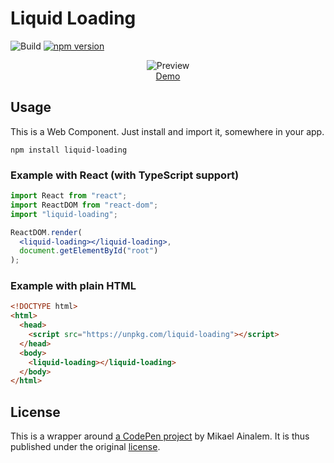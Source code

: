 # Liquid Loading

![Build](https://github.com/erikhofer/liquid-loading/workflows/Build/badge.svg) [![npm version](https://badge.fury.io/js/liquid-loading.svg)](https://badge.fury.io/js/liquid-loading)

<p align="center">
  <img alt="Preview" src="https://user-images.githubusercontent.com/17194301/89186073-98e4cc80-d59b-11ea-9895-64f21e58b037.gif" />
  <br />
  <a href="https://erikhofer.github.io/liquid-loading/">Demo</a>
</p>

## Usage

This is a Web Component. Just install and import it, somewhere in your app.

```
npm install liquid-loading
```

### Example with React (with TypeScript support)

```jsx
import React from "react";
import ReactDOM from "react-dom";
import "liquid-loading";

ReactDOM.render(
  <liquid-loading></liquid-loading>,
  document.getElementById("root")
);
```

### Example with plain HTML

```html
<!DOCTYPE html>
<html>
  <head>
    <script src="https://unpkg.com/liquid-loading"></script>
  </head>
  <body>
    <liquid-loading></liquid-loading>
  </body>
</html>
```

## License

This is a wrapper around [a CodePen project](https://codepen.io/ainalem/pen/eYmGLyp) by Mikael Ainalem. It is thus published under the original [license](https://github.com/erikhofer/liquid-loading/blob/master/LICENSE).
